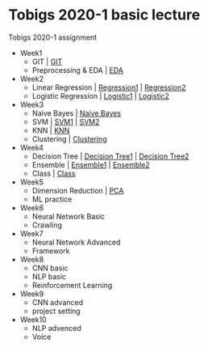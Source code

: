 # Tobigs 2020-1 basic lecture
Tobigs 2020-1 assignment 

* Week1
  - GIT | [GIT](https://github.com/KimHyunsun/group7-assignment1)
  - Preprocessing & EDA | [EDA](https://github.com/hyo-eun-kim/tobigs_2020_1/blob/master/week1%20EDA/week1_EDA_%EA%B9%80%ED%9A%A8%EC%9D%80.ipynb)
* Week2
  - Linear Regression | [Regression1](https://github.com/hyo-eun-kim/tobigs_2020_1/blob/master/week2%20Linear%20Regression/week2_Regression_assignment1_%EA%B9%80%ED%9A%A8%EC%9D%80.ipynb) | [Regression2](https://github.com/hyo-eun-kim/tobigs_2020_1/blob/master/week2%20Linear%20Regression/week2_Regression_assignment2_%EA%B9%80%ED%9A%A8%EC%9D%80.ipynb)
  - Logistic Regression | [Logistic1](https://github.com/hyo-eun-kim/tobigs_2020_1/blob/master/week2%20Logistic%20Regression/week2_Logistic_assignment1_%EA%B9%80%ED%9A%A8%EC%9D%80.ipynb) | [Logistic2](https://github.com/hyo-eun-kim/tobigs_2020_1/blob/master/week2%20Logistic%20Regression/week2_Logistic_assignment2_%EA%B9%80%ED%9A%A8%EC%9D%80.ipynb)
* Week3
  - Naive Bayes | [Naive Bayes](https://github.com/hyo-eun-kim/tobigs_2020_1/blob/master/week3%20Naive%20Bayes/week3_Naive%20Bayes_assignment_%EA%B9%80%ED%9A%A8%EC%9D%80.ipynb)
  - SVM | [SVM1](https://github.com/hyo-eun-kim/tobigs_2020_1/blob/master/week3%20SVM/week3_SVM_assignment1_%EA%B9%80%ED%9A%A8%EC%9D%80.ipynb) | [SVM2](https://github.com/hyo-eun-kim/tobigs_2020_1/blob/master/week3%20SVM/week3_SVM_assignment2_%EA%B9%80%ED%9A%A8%EC%9D%80.ipynb)
  - KNN | [KNN](https://github.com/hyo-eun-kim/tobigs_2020_1/blob/master/week3%20KNN%20%26%20Clustering/week3_KNN_assignment_%EA%B9%80%ED%9A%A8%EC%9D%80.ipynb)
  - Clustering | [Clustering](https://github.com/hyo-eun-kim/tobigs_2020_1/blob/master/week3%20KNN%20%26%20Clustering/week3_Clustering_assignment_%EA%B9%80%ED%9A%A8%EC%9D%80.ipynb) 
* Week4
  - Decision Tree | [Decision Tree1](https://github.com/hyo-eun-kim/tobigs_2020_1/blob/master/week4%20Decision%20Tree/week4_DT_assignment1_%EA%B9%80%ED%9A%A8%EC%9D%80.ipynb) | [Decision Tree2](https://github.com/hyo-eun-kim/tobigs_2020_1/blob/master/week4%20Decision%20Tree/week4_DT_assignment2_%EA%B9%80%ED%9A%A8%EC%9D%80.ipynb)
  - Ensemble | [Ensemble1](https://github.com/hyo-eun-kim/tobigs_2020_1/blob/master/week4%20Ensemble/week4_Ensemble_assignment1_%EA%B9%80%ED%9A%A8%EC%9D%80.md) | [Ensemble2](https://github.com/hyo-eun-kim/tobigs_2020_1/blob/master/week4%20Ensemble/week4_Ensemble_assignment2_%EA%B9%80%ED%9A%A8%EC%9D%80.ipynb)
  - Class | [Class](https://github.com/hyo-eun-kim/tobigs_2020_1/blob/master/week4%20Class/week4_Class_assignment_%EA%B9%80%ED%9A%A8%EC%9D%80.ipynb)
* Week5
  - Dimension Reduction | [PCA](https://github.com/hyo-eun-kim/tobigs_2020_1/blob/master/week5%20Dimension%20Reduction/week5_PCA_assignment_%EA%B9%80%ED%9A%A8%EC%9D%80.ipynb)
  - ML practice
* Week6
  - Neural Network Basic
  - Crawling
* Week7
  - Neural Network Advanced
  - Framework
* Week8
  - CNN basic
  - NLP basic
  - Reinforcement Learning
* Week9
  - CNN advanced
  - project setting
* Week10
  - NLP advenced
  - Voice

